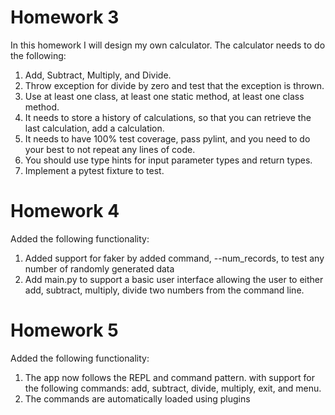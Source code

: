 # Homework 3

In this homework I will design my own calculator. The calculator needs to do the following:

1. Add, Subtract, Multiply, and Divide.
2. Throw exception for divide by zero and test that the exception is thrown.
3. Use at least one class, at least one static method, at least one class method.
4. It needs to  store a history of calculations, so that you can retrieve the last calculation, add a calculation.
5. It needs to have 100% test coverage, pass pylint, and you need to do your best to not repeat any lines of code.  
6.  You should use type hints for input parameter types and return types.
7.  Implement a pytest fixture to test.

# Homework 4

Added the following functionality:

1.	Added support for faker by added command, --num_records, to test any number of randomly generated data
2.	Add main.py to support a basic user interface allowing the user to either add, subtract, multiply, divide two numbers from the command line.

# Homework 5

Added the following functionality:

1.	The app now follows the REPL and command pattern. with support for the following commands: add, subtract, divide, multiply, exit, and menu.
2.	The commands are automatically loaded using plugins